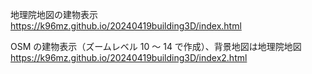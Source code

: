 地理院地図の建物表示
https://k96mz.github.io/20240419building3D/index.html

OSM の建物表示（ズームレベル 10 ～ 14 で作成）、背景地図は地理院地図
https://k96mz.github.io/20240419building3D/index2.html
